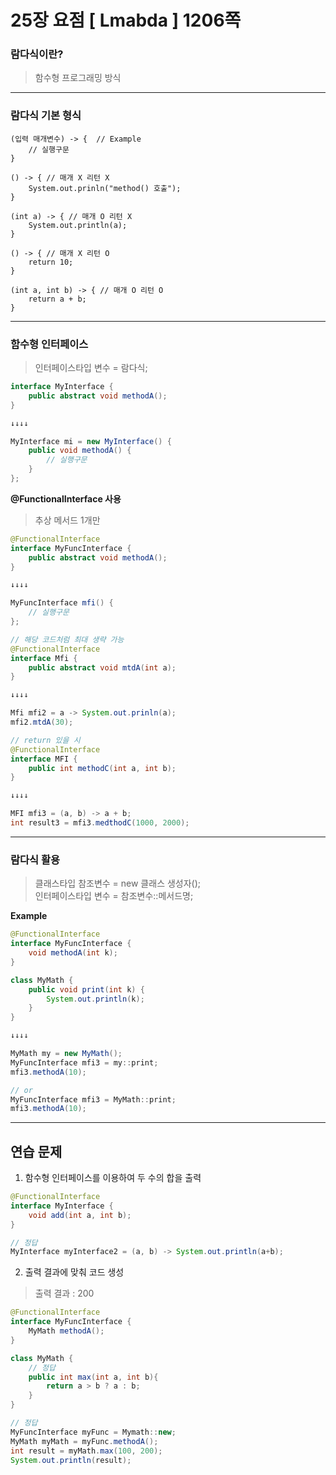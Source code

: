 # 25장 요점 [ Lmabda ] 1206쪽
### 람다식이란?
> 함수형 프로그래밍 방식
---
### 람다식 기본 형식
```
(입력 매개변수) -> {  // Example
    // 실행구문  
}

() -> { // 매개 X 리턴 X
    System.out.prinln("method() 호출");
}

(int a) -> { // 매개 O 리턴 X
    System.out.println(a);
}

() -> { // 매개 X 리턴 O
    return 10;
}

(int a, int b) -> { // 매개 O 리턴 O
    return a + b;
}
```

---
### 함수형 인터페이스
> 인터페이스타입 변수 = 람다식;
```Java
interface MyInterface {
    public abstract void methodA();
}

↓↓↓↓

MyInterface mi = new MyInterface() {
    public void methodA() {
        // 실행구문
    }
};
```
**\@FunctionalInterface 사용**
> 추상 메서드 1개만

```Java
@FunctionalInterface
interface MyFuncInterface {
    public abstract void methodA();
}

↓↓↓↓

MyFuncInterface mfi() {
    // 실행구문
};

// 해당 코드처럼 최대 생략 가능
@FunctionalInterface
interface Mfi {
    public abstract void mtdA(int a);
}

↓↓↓↓

Mfi mfi2 = a -> System.out.prinln(a);
mfi2.mtdA(30);

// return 있을 시
@FunctionalInterface
interface MFI {
    public int methodC(int a, int b);
}

↓↓↓↓

MFI mfi3 = (a, b) -> a + b;
int result3 = mfi3.medthodC(1000, 2000);
```

---
### 람다식 활용
> 클래스타입 참조변수 = new 클래스 생성자();  
> 인터페이스타입 변수 = 참조변수::메서드명;

**Example**
```Java
@FunctionalInterface
interface MyFuncInterface {
    void methodA(int k);
}

class MyMath {
    public void print(int k) {
        System.out.println(k);
    }
}

↓↓↓↓

MyMath my = new MyMath();
MyFuncInterface mfi3 = my::print;
mfi3.methodA(10);

// or
MyFuncInterface mfi3 = MyMath::print;
mfi3.methodA(10);
```

---
## 연습 문제
1. 함수형 인터페이스를 이용하여 두 수의 합을 출력
```Java
@FunctionalInterface
interface MyInterface {
    void add(int a, int b);
}

// 정답
MyInterface myInterface2 = (a, b) -> System.out.println(a+b);
```

2. 출력 결과에 맞춰 코드 생성
> 출력 결과 : 200

```Java
@FunctionalInterface
interface MyFuncInterface {
    MyMath methodA();
}

class MyMath {
    // 정답
    public int max(int a, int b){
        return a > b ? a : b;
    }
}

// 정답
MyFuncInterface myFunc = Mymath::new;
MyMath myMath = myFunc.methodA();
int result = myMath.max(100, 200);
System.out.println(result);
```
